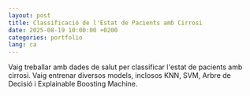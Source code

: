 ```yaml
---
layout: post
title: Classificació de l'Estat de Pacients amb Cirrosi
date: 2025-08-19 10:00:00 +0200
categories: portfolio
lang: ca
---
```

Vaig treballar amb dades de salut per classificar l'estat de pacients amb cirrosi. Vaig entrenar diversos models, inclosos KNN, SVM, Arbre de Decisió i Explainable Boosting Machine.